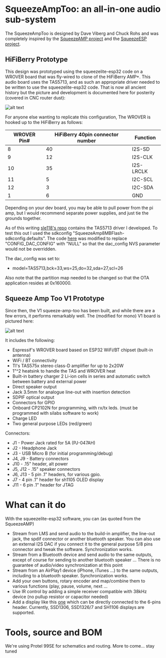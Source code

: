 # SqueezeAmpToo: an all-in-one audio sub-system

The SqueezeAmpToo is designed by Dave Viberg and Chuck Rohs and was completely inspired by the [SqueezeAMP project](https://github.com/philippe44/SqueezeAMP) and the [SqueezeESP project](https://github.com/philippe44/squeezelite-esp32).

## HiFiBerry Prototype
This design was prototyped using the squeezelite-esp32 code on a WROVER board that was fly-wired to clone of the HiFiBerry AMP+. This audio board uses the TAS5713, and as such an appropriate driver needed to be written to use the squeezelite-esp32 code. That is now all ancient history but the picture and development is documented here for posterity (covered in CNC router dust):

  ![alt text](./images/IMG_4204.png "HifiBerry with SqueezeESP")

For anyone else wanting to replicate this configuration, The WROVER is hooked up to the HiFiBerry as follows:

|WROVER Pin#|HiFiBerry 40pin connector number|Function|
|----|----|---|
|8|40|I2S-SD|
|9|12|I2S-CLK|
|10|35|I2S-LRCLK|
|11|5|I2C-SCL|
|12|3|I2C-SDA|
|1|6|GND|

Depending on your dev board, you may be able to pull power from the pi amp, but I would recommend separate power supplies, and just tie the grounds together.

As of this writing [sle118's repo](https://github.com/sle118/squeezelite-esp32/tree/c78c66faf57f0aea6eb86f7e74e01c9b28b824be) contains the TAS5713 driver I developed.
To test this out I used the sdkconfig "SqueezeAmp8MBFlash-sdkconfig.defaults". 
The code [here](https://github.com/sle118/squeezelite-esp32/blob/c78c66faf57f0aea6eb86f7e74e01c9b28b824be/components/squeezelite/output_i2s.c#L192)
was modified to replace "CONFIG_DAC_CONFIG" with "NULL"
so that the dac_config NVS parameter would not be overridden.

The dac_config was set to:
  - model=TAS5713,bck=33,ws=25,do=32,sda=27,scl=26

Also note that the partition map needed to be changed so that the OTA application resides at 0x160000.

## Squeeze Amp Too V1 Prototype
Since then, the V1 squeeze-amp-too has been built, and while there are a few errors, it performs remarkably well. The (modified for mono) V1 board is pictured here:

 ![alt text](./images/IMG_2459.png "squeeze-amp-too v1")

It includes the following:

- Espressif's WROVER board based on ESP32 WiFi/BT chipset (built-in antenna)
- WiFi / BT connectivity
- TI's TAS575x stereo class-D amplifier for up to 2x20W
- 1"^2 heatsink to handle the TAS and WROVER heat
- Built-in battery charger 2 Li-ion cells in series and automatic switch between battery and external power
- Direct speaker output
- Jack 3.5mm for analogue line-out with insertion detection
- SDPIF optical output
- Connectors for GPIO
- Onboard CP2102N for programming, with rx/tx leds. (must be programmed with silabs software to work)
- Charge LED 
- Two general purpose LEDs (red/green)

Connectors:
- J1 - Power Jack rated for 5A (PJ-047AH)
- J2 - Headphone Jack
- J3 - USB Micro B (for initial programming/debug)
- J4, J9 - Battery connectors
- J10 - .15" header, alt power
- J5, J12 - .15" speaker connectors
- J6, J13 - 5 pin .1" headers, for various gpio.
- J7 - 4 pin .1" header for sh1105 OLED display
- J11 - 6 pin .1" header for JTAG

# What can it do

With the squeezelite-esp32 software, you can (as quoted from the SqueezeAMP)

- Stream from LMS and send audio to the build-in amplifier, the line-out jack, the spdif connector or another bluetooth speaker. You can also use an external I2S DAC if you connect it to the general purpose 5/8 pins connector and tweak the software. Synchronization works.
- Stream from a Bluetooth device and send audio to the same outputs, except of course for sending to another bluetooth speaker ... There is no guarantee of audio/video synchronization at this point
- Stream from an AirPlay1 device (iPhone, iTunes ...) to the same outputs, including to a bluetooth speaker. Synchronization works.
- Add your own buttons, rotary encoder and map/combine them to various functions (play, pause, volume, next ...
- Use IR control by adding a simple receiver compatible with 38kHz device (no pullup resistor or capacitor needed)
- Add a display like this [one](https://www.buydisplay.com/i2c-blue-0-91-inch-oled-display-module-128x32-arduino-raspberry-pi) which can be directly connected to the 6-pins header. Currently, SSD1306, SSD1326/7 and SH1106 displays are supported.

# Tools, source and BOM

We're using Protel 99SE for schematics and routing. More to come... stay tuned
